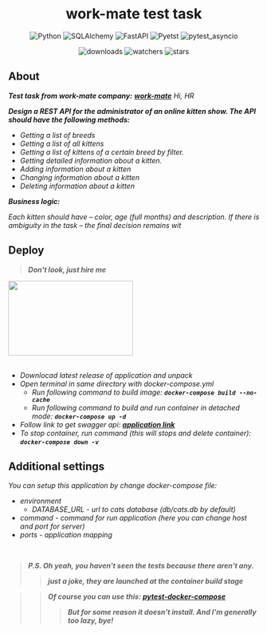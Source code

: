 <h1 align="center">work-mate test task</h1>

<p align="center">
    <img src="https://img.shields.io/badge/%20Python-3.11.3-blue?style=for-the-badge&logo=Python" alt="Python">
    <img src="https://img.shields.io/badge/%20SQLAlchemy-2.0.35-brightgreen?style=for-the-badge" alt="SQLAlchemy">
    <img src="https://img.shields.io/badge/%20FastAPI-0.114.2-brightgreen?style=for-the-badge" alt="FastAPI">
    <img src="https://img.shields.io/badge/pytest-8.3.3-brightgreen?style=for-the-badge" alt="Pyetst">
    <img src="https://img.shields.io/badge/pytest_asyncio-0.24.0-brightgreen?style=for-the-badge" alt="pytest_asyncio">
</p>

<p align="center">
    <img src="https://img.shields.io/github/downloads/peymone/workmate-test/total?style=social&logo=github" alt="downloads">
    <img src="https://img.shields.io/github/watchers/peymone/workmate-test" alt="watchers">
    <img src="https://img.shields.io/github/stars/peymone/workmate-test" alt="stars">
</p>


<h2>About</h2>

**_Test task from work-mate company:_** <a href="https://work-mate.ru/">**_work-mate_**</a> _Hi, HR_


**_Design a REST API for the administrator of an online kitten show. The API should have the following methods:_**

- _Getting a list of breeds_
- _Getting a list of all kittens_
- _Getting a list of kittens of a certain breed by filter._
- _Getting detailed information about a kitten._
- _Adding information about a kitten_
- _Changing information about a kitten_
- _Deleting information about a kitten_

_**Business logic:**_

_Each kitten should have – color, age (full months) and description.
If there is ambiguity in the task – the final decision remains wit_

<h2>Deploy</h2>

> _**Don't look, just hire me**_

<img src="https://i.giphy.com/media/v1.Y2lkPTc5MGI3NjExZWdjYzE4aDc5a2RjcWJ6eXV5ZHo1dXJoY2ZnOWN2OGFsaG45OWNmNCZlcD12MV9pbnRlcm5hbF9naWZfYnlfaWQmY3Q9Zw/L08EPJaIZuxlPUYy4N/giphy.gif" width="250px" height="150px"><br/><br/>

- _Downlocad latest release of application and unpack_
- _Open terminal in same directory with docker-compose.yml_
    - _Run following command to build image:_ **_```docker-compose build --no-cache```_**
    - _Run following command to build and run container in detached mode:_ **_```docker-compose up -d```_**
- _Follow link to get swagger api:_ <a href="http://localhost:8000/docs">**_application link_**</a>
- _To stop container, run command (this will stops and delete container): **```docker-compose down -v```**_


<h2>Additional settings</h2>

_You can setup this application by change docker-compose file:_

- _environment_
    - _DATABASE_URL - url to cats database (db/cats.db by default)_
- _command - command for run application (here you can change host and port for server)_
- _ports - application mapping_

<br>

> **_P.S. Oh yeah, you haven't seen the tests because there aren't any._**
>> **_just a joke, they are launched at the container build stage_**

>> _**Of course you can use this: <a href=https://github.com/pytest-docker-compose/pytest-docker-compose>pytest-docker-compose</a>**_
>>> _**But for some reason it doesn't install. And I'm generally too lazy, bye!**_
